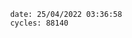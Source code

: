 

                date: 25/04/2022 03:36:58
                cycles: 88140

                         